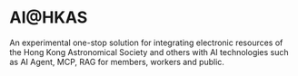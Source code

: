 # AI@HKAS
An experimental one-stop solution for integrating electronic resources of the Hong Kong Astronomical Society and others with AI technologies such as AI Agent, MCP, RAG for members, workers and public.
